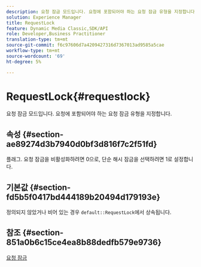 ```yaml
---
description: 요청 잠금 모드입니다. 요청에 포함되어야 하는 요청 잠금 유형을 지정합니다.
solution: Experience Manager
title: RequestLock
feature: Dynamic Media Classic,SDK/API
role: Developer,Business Practitioner
translation-type: tm+mt
source-git-commit: f6c97606d7a4209427316d7367013ad9585a5cae
workflow-type: tm+mt
source-wordcount: '69'
ht-degree: 5%

---
```



# RequestLock{#requestlock}

요청 잠금 모드입니다. 요청에 포함되어야 하는 요청 잠금 유형을 지정합니다.

## 속성 {#section-ae89274d3b7940d0bf3d816f7c2f51fd}

플래그. 요청 잠금을 비활성화하려면 0으로, 단순 해시 잠금을 선택하려면 1로 설정합니다.

## 기본값 {#section-fd5b5f0417bd444189b20494d179193e}

정의되지 않았거나 비어 있는 경우 `default::RequestLock`에서 상속됩니다.

## 참조 {#section-851a0b6c15ce4ea8b88dedfb579e9736}

[요청 잠금](../../../../../is-api/image-catalog/image-serving-api-ref/c-image-catalog-reference/c-attributes-reference/r-requestlock.md#reference-8bbe2f581be847d3b9fa123e8e5e94b0)
